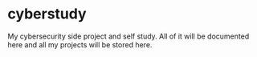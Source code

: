 # cyberstudy
My cybersecurity side project and self study. All of it will be documented here and all my projects will be stored here.
